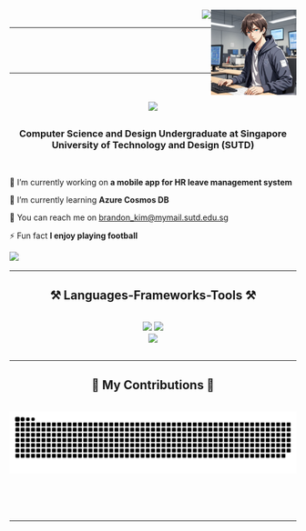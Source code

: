 ###

<img src='https://github.com/brandonkimchi/brandonkimchi/blob/main/anime%20profile.jpeg' width="150" align="right">
<img align="right" src="https://visitor-badge.laobi.icu/badge?page_id=brandonkimchi.brandonkimchi" />

<br/>
<hr/>

  
  <br/><br/><br/>
</div>

<hr/>


<h1 align="center">
    <img src="https://readme-typing-svg.herokuapp.com/?font=Righteous&size=35&center=true&vCenter=true&width=500&height=70&duration=3000&lines=Hi+There!+👋;+I'm+Brandon+Kim!;" />
</h1>


<h3 align="center"> Computer Science and Design Undergraduate at Singapore University of Technology and Design (SUTD) </h3>

<br/>

<div align="left">
 
 🔭 I’m currently working on **a mobile app for HR leave management system**
 
 🌱 I’m currently learning **Azure Cosmos DB**

💬 You can reach me on brandon_kim@mymail.sutd.edu.sg

⚡ Fun fact **I enjoy playing football**

 <a href="https://www.linkedin.com/in/brandonkimeshawn/">
    <img src="https://img.shields.io/badge/LinkedIn-0077B5?style=for-the-badge&logo=linkedin&logoColor=white" target="_blank" />
  </a>
</div>


 <hr/>
 
<h2 align="center">⚒️ Languages-Frameworks-Tools ⚒️</h2>
<br/>
<div align="center">
    <img src="https://skillicons.dev/icons?i=react,html,css,vscode,github,figma,tailwind,git" />
    <img src="https://skillicons.dev/icons?i=nodejs,python,javascript,typescript,firebase,c,java,nextjs," /><br>
    <img src='https://github-readme-stats.vercel.app/api/top-langs/?username=brandonkimchi&theme=material-palenight&show_icons=true&hide_border=true&layout=compact' align="center" width="300">
</div>

<br/>
<hr/>

<div align="center">
  <h2>🐍 My Contributions 🐍</h2>
  <br>
  <img alt="snake eating my contributions" src="https://raw.githubusercontent.com/salesp07/salesp07/output/github-contribution-grid-snake.svg" />
  
  <br/><br/><br/>
</div>

<hr/>



